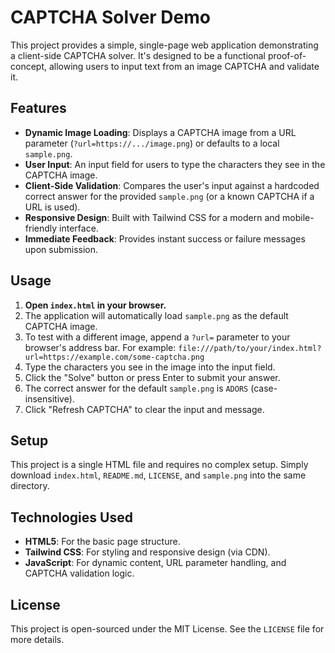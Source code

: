 # CAPTCHA Solver Demo

This project provides a simple, single-page web application demonstrating a client-side CAPTCHA solver. It's designed to be a functional proof-of-concept, allowing users to input text from an image CAPTCHA and validate it.

## Features

- **Dynamic Image Loading**: Displays a CAPTCHA image from a URL parameter (`?url=https://.../image.png`) or defaults to a local `sample.png`.
- **User Input**: An input field for users to type the characters they see in the CAPTCHA image.
- **Client-Side Validation**: Compares the user's input against a hardcoded correct answer for the provided `sample.png` (or a known CAPTCHA if a URL is used).
- **Responsive Design**: Built with Tailwind CSS for a modern and mobile-friendly interface.
- **Immediate Feedback**: Provides instant success or failure messages upon submission.

## Usage

1.  **Open `index.html` in your browser.**
2.  The application will automatically load `sample.png` as the default CAPTCHA image.
3.  To test with a different image, append a `?url=` parameter to your browser's address bar. For example:
    `file:///path/to/your/index.html?url=https://example.com/some-captcha.png`
4.  Type the characters you see in the image into the input field.
5.  Click the "Solve" button or press Enter to submit your answer.
6.  The correct answer for the default `sample.png` is `ADORS` (case-insensitive).
7.  Click "Refresh CAPTCHA" to clear the input and message.

## Setup

This project is a single HTML file and requires no complex setup. Simply download `index.html`, `README.md`, `LICENSE`, and `sample.png` into the same directory. 

## Technologies Used

-   **HTML5**: For the basic page structure.
-   **Tailwind CSS**: For styling and responsive design (via CDN).
-   **JavaScript**: For dynamic content, URL parameter handling, and CAPTCHA validation logic.

## License

This project is open-sourced under the MIT License. See the `LICENSE` file for more details.